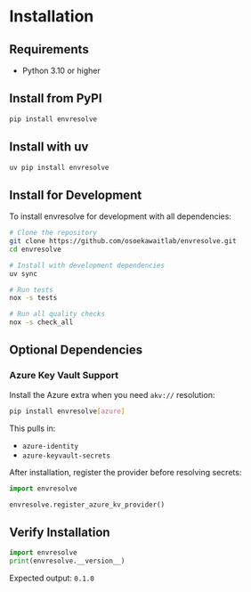# Installation

## Requirements

- Python 3.10 or higher

## Install from PyPI

```bash
pip install envresolve
```

## Install with uv

```bash
uv pip install envresolve
```

## Install for Development

To install envresolve for development with all dependencies:

```bash
# Clone the repository
git clone https://github.com/osoekawaitlab/envresolve.git
cd envresolve

# Install with development dependencies
uv sync

# Run tests
nox -s tests

# Run all quality checks
nox -s check_all
```

## Optional Dependencies

### Azure Key Vault Support

Install the Azure extra when you need `akv://` resolution:

```bash
pip install envresolve[azure]
```

This pulls in:

- `azure-identity`
- `azure-keyvault-secrets`

After installation, register the provider before resolving secrets:

```python
import envresolve

envresolve.register_azure_kv_provider()
```

## Verify Installation

```python
import envresolve
print(envresolve.__version__)
```

Expected output: `0.1.0`
